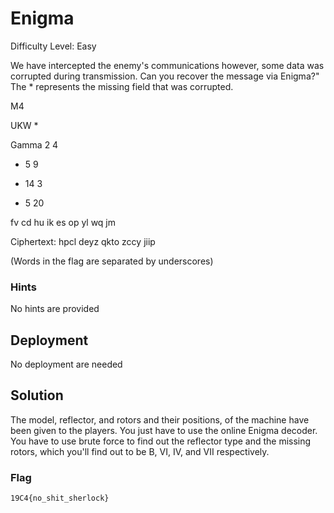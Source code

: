 
# Enigma 

Difficulty Level: Easy

We have intercepted the enemy's communications however, some data was corrupted during transmission. Can you recover the message via Enigma?"  The * represents the missing field that was corrupted.

M4 

UKW *

Gamma 2 4 

* 5 9
 
* 14 3 

* 5 20
 
fv cd hu ik es op yl wq jm

Ciphertext: hpcl deyz qkto zccy jiip

(Words in the flag are separated by underscores)


### Hints

No hints are provided


## Deployment

No deployment are needed 


## Solution

The model, reflector, and rotors and their positions, of the machine have been given to the players. You just have to use the online Enigma decoder. You have to use brute force to find out the reflector type and the missing rotors, which you'll find out to be B, VI, IV, and VII respectively.

### Flag
`19C4{no_shit_sherlock}`
